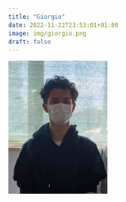 ```yaml
---
title: "Giorgio"
date: 2022-11-22T23:53:01+01:00
image: img/giorgio.png
draft: false
---
```


![giorgio.png](img/giorgio.png)